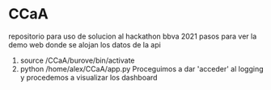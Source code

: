 # CCaA
repositorio para uso de solucion al hackathon bbva 2021
pasos para ver la demo web donde se alojan los datos de la api
1. source /CCaA/burove/bin/activate
2. python /home/alex/CCaA/app.py
Proceguimos a dar 'acceder' al logging
y procedemos a visualizar los dashboard
